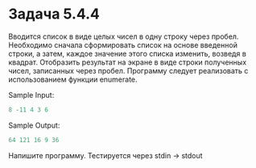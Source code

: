 # Задача 5.4.4

Вводится список в виде целых чисел в одну строку через пробел. Необходимо сначала сформировать список на основе введенной строки, а затем, каждое значение этого списка изменить, возведя в квадрат. Отобразить результат на экране в виде строки полученных чисел, записанных через пробел. Программу следует реализовать с использованием функции enumerate.

Sample Input:

```python
8 -11 4 3 6
```

Sample Output:

```python
64 121 16 9 36
```

Напишите программу. Тестируется через stdin → stdout
